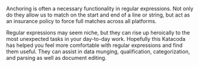 Anchoring is often a necessary functionality in regular expressions. Not only do they allow us to match on the start and end of a line or string, but act as an insurance policy to force full matches across all platforms. 

Regular expressions may seem niche, but they can rise up heroically to the most unexpected tasks in your day-to-day work. Hopefully this Katacoda has helped you feel more comfortable with regular expressions and find them useful. They can assist in data munging, qualification, categorization, and parsing as well as document editing.
